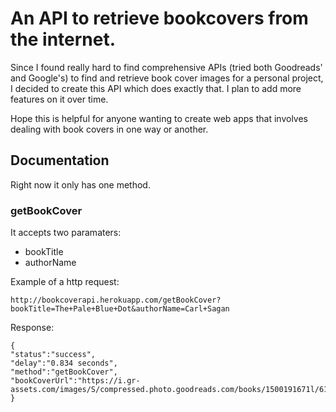 # An API to retrieve bookcovers from the internet.

Since I found really hard to find comprehensive APIs (tried both Goodreads' and Google's) to find and retrieve book cover images for a personal project, I decided to create this API which does exactly that. I plan to add more features on it over time.

Hope this is helpful for anyone wanting to create web apps that involves dealing with book covers in one way or another.

## Documentation

Right now it only has one method.

### getBookCover

It accepts two paramaters:

- bookTitle
- authorName

Example of a http request:

`http://bookcoverapi.herokuapp.com/getBookCover?bookTitle=The+Pale+Blue+Dot&authorName=Carl+Sagan`

Response:

```
{
"status":"success",
"delay":"0.834 seconds",
"method":"getBookCover",
"bookCoverUrl":"https://i.gr-assets.com/images/S/compressed.photo.goodreads.com/books/1500191671l/61663._SY475_.jpg"
}
```
